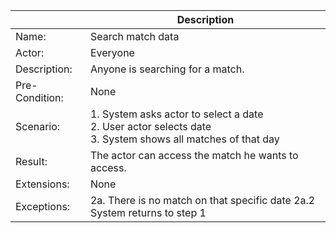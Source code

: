 
|                | Description                                                  |
| -------------- | ------------------------------------------------------------ |
| Name:          | Search match data                                              |
| Actor:         | Everyone
| Description:   | Anyone is searching for a match.                                |
| Pre-Condition: | None                                     |
| Scenario:      | 1. System asks actor to select a date<br />2. User actor selects date<br />3. System shows all matches of that day	|
| Result:        | The actor can access the match he wants to access.                  |
| Extensions:    | None
| Exceptions:    | 2a. There is no match on that specific date 2a.2 System returns to step 1 |